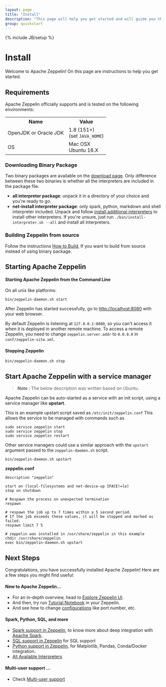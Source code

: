 ```yaml
---
layout: page
title: "Install"
description: "This page will help you get started and will guide you through installing Apache Zeppelin and running it in the command line."
group: quickstart
---
```

<!--
Licensed under the Apache License, Version 2.0 (the "License");
you may not use this file except in compliance with the License.
You may obtain a copy of the License at

http://www.apache.org/licenses/LICENSE-2.0

Unless required by applicable law or agreed to in writing, software
distributed under the License is distributed on an "AS IS" BASIS,
WITHOUT WARRANTIES OR CONDITIONS OF ANY KIND, either express or implied.
See the License for the specific language governing permissions and
limitations under the License.
-->
{% include JB/setup %}

# Install 

<div id="toc"></div>

Welcome to Apache Zeppelin! On this page are instructions to help you get started.

## Requirements 

Apache Zeppelin officially supports and is tested on the following environments:

<table class="table-configuration">
  <tr>
    <th>Name</th>
    <th>Value</th>
  </tr>
  <tr>
    <td>OpenJDK or Oracle JDK</td>
    <td>1.8 (151+) <br /> (set <code>JAVA_HOME</code>)</td>
  </tr>
  <tr>
    <td>OS</td>
    <td>Mac OSX <br /> Ubuntu 16.X</td>
  </tr>
</table>

### Downloading Binary Package

Two binary packages are available on the [download page](http://zeppelin.apache.org/download.html). Only difference between these two binaries is whether all the interpreters are included in the package file.

- **all interpreter package**: unpack it in a directory of your choice and you're ready to go.
- **net-install interpreter package**: only spark, python, markdown and shell interpreter included. Unpack and follow [install additional interpreters](../usage/interpreter/installation.html) to install other interpreters. If you're unsure, just run `./bin/install-interpreter.sh --all` and install all interpreters.
  
### Building Zeppelin from source

Follow the instructions [How to Build](../setup/basics/how_to_build.html), If you want to build from source instead of using binary package.

## Starting Apache Zeppelin

#### Starting Apache Zeppelin from the Command Line

On all unix like platforms:

```
bin/zeppelin-daemon.sh start
```

After Zeppelin has started successfully, go to [http://localhost:8080](http://localhost:8080) with your web browser.

By default Zeppelin is listening at `127.0.0.1:8080`, so you can't access it when it is deployed in another remote machine.
To access a remote Zeppelin, you need to change `zeppelin.server.addr` to `0.0.0.0` in `conf/zeppelin-site.xml`.

#### Stopping Zeppelin

```
bin/zeppelin-daemon.sh stop
```

## Start Apache Zeppelin with a service manager

> **Note :** The below description was written based on Ubuntu.

Apache Zeppelin can be auto-started as a service with an init script, using a service manager like **upstart**.

This is an example upstart script saved as `/etc/init/zeppelin.conf`
This allows the service to be managed with commands such as

```
sudo service zeppelin start  
sudo service zeppelin stop  
sudo service zeppelin restart
```

Other service managers could use a similar approach with the `upstart` argument passed to the `zeppelin-daemon.sh` script.

```
bin/zeppelin-daemon.sh upstart
```

**zeppelin.conf**

```
description "zeppelin"

start on (local-filesystems and net-device-up IFACE!=lo)
stop on shutdown

# Respawn the process on unexpected termination
respawn

# respawn the job up to 7 times within a 5 second period.
# If the job exceeds these values, it will be stopped and marked as failed.
respawn limit 7 5

# zeppelin was installed in /usr/share/zeppelin in this example
chdir /usr/share/zeppelin
exec bin/zeppelin-daemon.sh upstart
```


## Next Steps

Congratulations, you have successfully installed Apache Zeppelin! Here are a few steps you might find useful:

#### New to Apache Zeppelin...
 * For an in-depth overview, head to [Explore Zeppelin UI](../quickstart/explore_ui.html).
 * And then, try run [Tutorial Notebook](http://localhost:8080/#/notebook/2A94M5J1Z) in your Zeppelin.
 * And see how to change [configurations](../setup/operation/configuration.html) like port number, etc.

#### Spark, Python, SQL, and more 
 * [Spark support in Zeppelin](./spark_with_zeppelin.html), to know more about deep integration with [Apache Spark](http://spark.apache.org/). 
 * [SQL support in Zeppelin](./sql_with_zeppelin.html) for SQL support
 * [Python support in Zeppelin](./python_with_zeppelin.html), for Matplotlib, Pandas, Conda/Docker integration.
 * [All Available Interpreters](../#available-interpreters)

#### Multi-user support ...
 * Check [Multi-user support](../setup/basics/multi_user_support.html)


